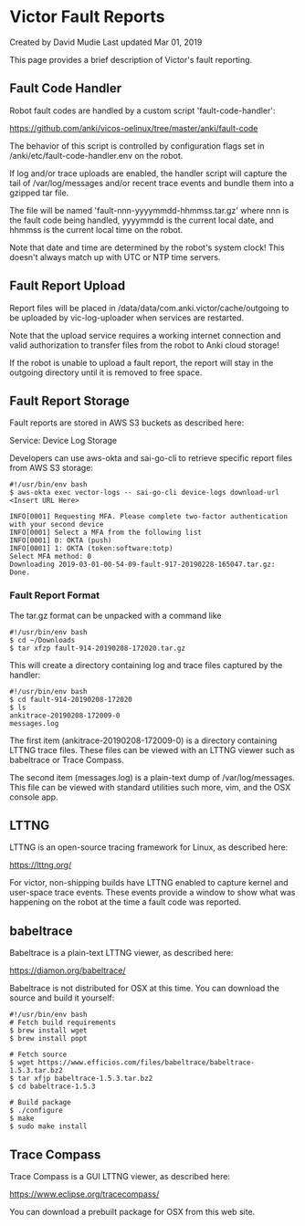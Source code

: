 # Victor Fault Reports

Created by David Mudie Last updated Mar 01, 2019

This page provides a brief description of Victor's fault reporting.

## Fault Code Handler
Robot fault codes are handled by a custom script 'fault-code-handler':

  https://github.com/anki/vicos-oelinux/tree/master/anki/fault-code

The behavior of this script is controlled by configuration flags set in /anki/etc/fault-code-handler.env on the robot.

If log and/or trace uploads are enabled, the handler script will capture the tail of /var/log/messages and/or recent trace events and bundle them into a gzipped tar file.

The file will be named 'fault-nnn-yyyymmdd-hhmmss.tar.gz' where nnn is the fault code being handled, yyyymmdd is the current local date, and hhmmss is the current local time on the robot.

Note that date and time are determined by the robot's system clock! This doesn't always match up with UTC or NTP time servers.

## Fault Report Upload
Report files will be placed in /data/data/com.anki.victor/cache/outgoing to be uploaded by vic-log-uploader when services are restarted. 

Note that the upload service requires a working internet connection and valid authorization to transfer files from the robot to Anki cloud storage!

If the robot is unable to upload a fault report, the report will stay in the outgoing directory until it is removed to free space.

## Fault Report Storage
Fault reports are stored in AWS S3 buckets as described here:

Service: Device Log Storage

Developers can use aws-okta and sai-go-cli to retrieve specific report files from AWS S3 storage:

```
#!/usr/bin/env bash
$ aws-okta exec vector-logs -- sai-go-cli device-logs download-url <Insert URL Here>
 
INFO[0001] Requesting MFA. Please complete two-factor authentication with your second device
INFO[0001] Select a MFA from the following list        
INFO[0001] 0: OKTA (push)                              
INFO[0001] 1: OKTA (token:software:totp)               
Select MFA method: 0
Downloading 2019-03-01-00-54-09-fault-917-20190228-165047.tar.gz: Done.
```

### Fault Report Format
The tar.gz format can be unpacked with a command like

```
#!/usr/bin/env bash
$ cd ~/Downloads
$ tar xfzp fault-914-20190208-172020.tar.gz
```

This will create a directory containing log and trace files captured by the handler:

```
#!/usr/bin/env bash
$ cd fault-914-20190208-172020
$ ls
ankitrace-20190208-172009-0
messages.log
```

The first item (ankitrace-20190208-172009-0) is a directory containing LTTNG trace files. These files can be viewed with an LTTNG viewer such as babeltrace or Trace Compass.

The second item (messages.log) is a plain-text dump of /var/log/messages. This file can be viewed with standard utilities such more, vim, and the OSX console app.

## LTTNG
LTTNG is an open-source tracing framework for Linux, as described here:

https://lttng.org/

For victor, non-shipping builds have LTTNG enabled to capture kernel and user-space trace events. These events provide a window to show what was happening on the robot at the time a fault code was reported.

## babeltrace
Babeltrace is a plain-text LTTNG viewer, as described here:

https://diamon.org/babeltrace/

Babeltrace is not distributed for OSX at this time. You can download the source and build it yourself:

```
#!/usr/bin/env bash
# Fetch build requirements
$ brew install wget
$ brew install popt
 
# Fetch source
$ wget https://www.efficios.com/files/babeltrace/babeltrace-1.5.3.tar.bz2
$ tar xfjp babeltrace-1.5.3.tar.bz2
$ cd babeltrace-1.5.3
 
# Build package
$ ./configure
$ make
$ sudo make install
```

## Trace Compass
Trace Compass is a GUI LTTNG viewer, as described here:

https://www.eclipse.org/tracecompass/

You can download a prebuilt package for OSX from this web site.